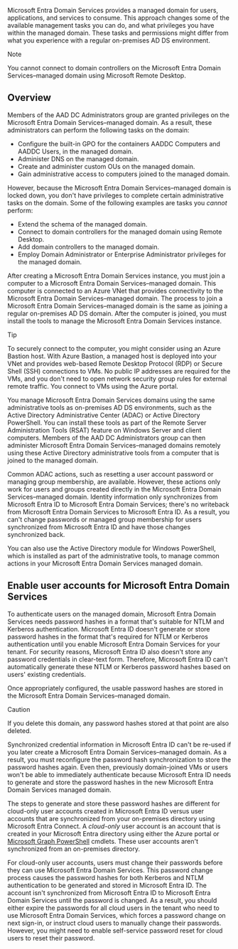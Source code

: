 

Microsoft Entra Domain Services provides a managed domain for users, applications, and services to consume. This approach changes some of the available management tasks you can do, and what privileges you have within the managed domain. These tasks and permissions might differ from what you experience with a regular on-premises AD DS environment.

> [!NOTE]
> You cannot connect to domain controllers on the Microsoft Entra Domain Services–managed domain using Microsoft Remote Desktop.

## Overview

Members of the AAD DC Administrators group are granted privileges on the Microsoft Entra Domain Services–managed domain. As a result, these administrators can perform the following tasks on the domain:

- Configure the built-in GPO for the containers AADDC Computers and AADDC Users, in the managed domain.
- Administer DNS on the managed domain.
- Create and administer custom OUs on the managed domain.
- Gain administrative access to computers joined to the managed domain.

However, because the Microsoft Entra Domain Services–managed domain is locked down, you don't have privileges to complete certain administrative tasks on the domain. Some of the following examples are tasks you *cannot* perform:

- Extend the schema of the managed domain.
- Connect to domain controllers for the managed domain using Remote Desktop.
- Add domain controllers to the managed domain.
- Employ Domain Administrator or Enterprise Administrator privileges for the managed domain.

After creating a Microsoft Entra Domain Services instance, you must join a computer to a Microsoft Entra Domain Services–managed domain. This computer is connected to an Azure VNet that provides connectivity to the Microsoft Entra Domain Services–managed domain. The process to join a Microsoft Entra Domain Services–managed domain is the same as joining a regular on-premises AD DS domain. After the computer is joined, you must install the tools to manage the Microsoft Entra Domain Services instance.

> [!TIP]
> To securely connect to the computer, you might consider using an Azure Bastion host. With Azure Bastion, a managed host is deployed into your VNet and provides web-based Remote Desktop Protocol (RDP) or Secure Shell (SSH) connections to VMs. No public IP addresses are required for the VMs, and you don't need to open network security group rules for external remote traffic. You connect to VMs using the Azure portal.

You manage Microsoft Entra Domain Services domains using the same administrative tools as on-premises AD DS environments, such as the Active Directory Administrative Center (ADAC) or Active Directory PowerShell. You can install these tools as part of the Remote Server Administration Tools (RSAT) feature on Windows Server and client computers. Members of the AAD DC Administrators group can then administer Microsoft Entra Domain Services–managed domains remotely using these Active Directory administrative tools from a computer that is joined to the managed domain.

Common ADAC actions, such as resetting a user account password or managing group membership, are available. However, these actions only work for users and groups created directly in the Microsoft Entra Domain Services–managed domain. Identity information only synchronizes from Microsoft Entra ID to Microsoft Entra Domain Services; there's no writeback from Microsoft Entra Domain Services to Microsoft Entra ID. As a result, you can't change passwords or managed group membership for users synchronized from Microsoft Entra ID and have those changes synchronized back.

You can also use the Active Directory module for Windows PowerShell, which is installed as part of the administrative tools, to manage common actions in your Microsoft Entra Domain Services managed domain.

<a name='enable-user-accounts-for-azure-ad-ds'></a>

## Enable user accounts for Microsoft Entra Domain Services

To authenticate users on the managed domain, Microsoft Entra Domain Services needs password hashes in a format that's suitable for NTLM and Kerberos authentication. Microsoft Entra ID doesn't generate or store password hashes in the format that's required for NTLM or Kerberos authentication until you enable Microsoft Entra Domain Services for your tenant. For security reasons, Microsoft Entra ID also doesn't store any password credentials in clear-text form. Therefore, Microsoft Entra ID can't automatically generate these NTLM or Kerberos password hashes based on users' existing credentials.

Once appropriately configured, the usable password hashes are stored in the Microsoft Entra Domain Services–managed domain. 

> [!CAUTION]
> If you delete this domain, any password hashes stored at that point are also deleted. 

Synchronized credential information in Microsoft Entra ID can't be re-used if you later create a Microsoft Entra Domain Services–managed domain. As a result, you must reconfigure the password hash synchronization to store the password hashes again. Even then, previously domain-joined VMs or users won't be able to immediately authenticate because Microsoft Entra ID needs to generate and store the password hashes in the new Microsoft Entra Domain Services managed domain.

The steps to generate and store these password hashes are different for cloud-only user accounts created in Microsoft Entra ID versus user accounts that are synchronized from your on-premises directory using Microsoft Entra Connect. A *cloud-only* user account is an account that is created in your Microsoft Entra directory using either the Azure portal or [Microsoft Graph PowerShell](/powershell/microsoftgraph/overview) cmdlets. These user accounts aren't synchronized from an on-premises directory.

For cloud-only user accounts, users must change their passwords before they can use Microsoft Entra Domain Services. This password change process causes the password hashes for both Kerberos and NTLM authentication to be generated and stored in Microsoft Entra ID. The account isn't synchronized from Microsoft Entra ID to Microsoft Entra Domain Services until the password is changed. As a result, you should either expire the passwords for all cloud users in the tenant who need to use Microsoft Entra Domain Services, which forces a password change on next sign-in, or instruct cloud users to manually change their passwords. However, you might need to enable self-service password reset for cloud users to reset their password.
